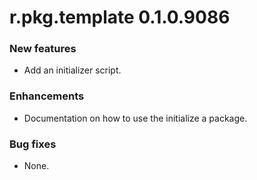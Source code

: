 # r.pkg.template 0.1.0.9086

### New features

* Add an initializer script.

### Enhancements

* Documentation on how to use the initialize a package.

### Bug fixes

* None.
